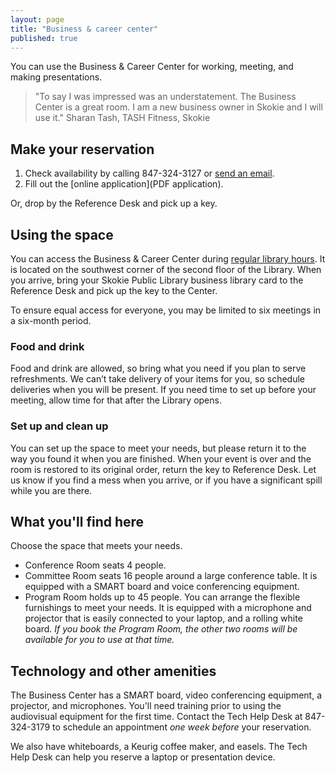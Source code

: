 ```yaml
---
layout: page
title: "Business & career center"
published: true
---
```


You can use the Business & Career Center for working, meeting, and making presentations. 

> "To say I was impressed was an understatement. The Business Center is a great room. I am a new business owner in Skokie and I will use it." Sharan Tash, TASH Fitness, Skokie

## Make your reservation

1. Check availability by calling 847-324-3127 or [send an email](tellus@skokielibrary.info).
2. Fill out the [online application](PDF application). 

Or, drop by the Reference Desk and pick up a key.

## Using the space

You can access the Business & Career Center during [regular library hours](/about/hours-location-contact/). It is located on the southwest corner of the second floor of the Library. When you arrive, bring your Skokie Public Library business library card to the Reference Desk and pick up the key to the Center. 

To ensure equal access for everyone, you may be limited to six meetings in a six-month period. 

### Food and drink

Food and drink are allowed, so bring what you need if you plan to serve refreshments. We can’t take delivery of your items for you, so schedule deliveries when you will be present. If you need time to set up before your meeting, allow time for that after the Library opens.

### Set up and clean up

You can set up the space to meet your needs, but please return it to the way you found it when you are finished. When your event is over and the room is restored to its original order, return the key to Reference Desk.  Let us know if you find a mess when you arrive, or if you have a significant spill while you are there.

## What you'll find here
Choose the space that meets your needs.

- Conference Room seats 4 people.
- Committee Room seats 16 people around a large conference table. It is equipped with a SMART board and voice conferencing equipment.
- Program Room holds up to 45 people. You can arrange the flexible furnishings to meet your needs. It is equipped with a microphone and projector that is easily connected to your laptop, and a rolling white board. *If you book the Program Room, the other two rooms will be available for you to use at that time.*

## Technology and other amenities

The Business Center has a SMART board, video conferencing equipment, a projector, and microphones. You'll need training prior to using the audiovisual equipment for the first time. Contact the Tech Help Desk at 847-324-3179 to schedule an appointment *one week before* your reservation.

We also have whiteboards, a Keurig coffee maker, and easels. The Tech Help Desk can help you reserve a laptop or presentation device.
